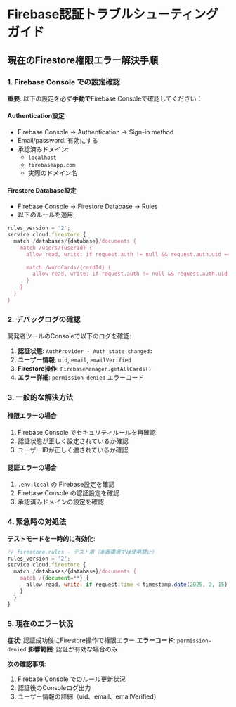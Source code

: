 # Firebase認証トラブルシューティングガイド

## 現在のFirestore権限エラー解決手順

### 1. Firebase Console での設定確認

**重要**: 以下の設定を必ず**手動で**Firebase Consoleで確認してください：

#### Authentication設定
- Firebase Console → Authentication → Sign-in method
- Email/password: 有効にする
- 承認済みドメイン: 
  - `localhost` 
  - `firebaseapp.com`
  - 実際のドメイン名

#### Firestore Database設定
- Firebase Console → Firestore Database → Rules
- 以下のルールを適用:

```javascript
rules_version = '2';
service cloud.firestore {
  match /databases/{database}/documents {
    match /users/{userId} {
      allow read, write: if request.auth != null && request.auth.uid == userId;
      
      match /wordCards/{cardId} {
        allow read, write: if request.auth != null && request.auth.uid == userId;
      }
    }
  }
}
```

### 2. デバッグログの確認

開発者ツールのConsoleで以下のログを確認:

1. **認証状態**: `AuthProvider - Auth state changed:`
2. **ユーザー情報**: `uid`, `email`, `emailVerified`
3. **Firestore操作**: `FirebaseManager.getAllCards()`
4. **エラー詳細**: `permission-denied` エラーコード

### 3. 一般的な解決方法

#### 権限エラーの場合
1. Firebase Console でセキュリティルールを再確認
2. 認証状態が正しく設定されているか確認
3. ユーザーIDが正しく渡されているか確認

#### 認証エラーの場合
1. `.env.local` の Firebase設定を確認
2. Firebase Console の認証設定を確認
3. 承認済みドメインの設定を確認

### 4. 緊急時の対処法

**テストモードを一時的に有効化**:
```javascript
// firestore.rules - テスト用（本番環境では使用禁止）
rules_version = '2';
service cloud.firestore {
  match /databases/{database}/documents {
    match /{document=**} {
      allow read, write: if request.time < timestamp.date(2025, 2, 15);
    }
  }
}
```

### 5. 現在のエラー状況

**症状**: 認証成功後にFirestore操作で権限エラー
**エラーコード**: `permission-denied`
**影響範囲**: 認証が有効な場合のみ

**次の確認事項**:
1. Firebase Console でのルール更新状況
2. 認証後のConsoleログ出力
3. ユーザー情報の詳細（uid、email、emailVerified）